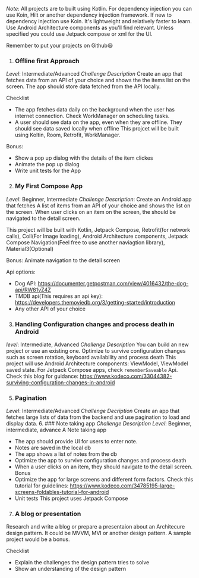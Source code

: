 *Note*: All projects are  to built using Kotlin. For dependency injection you can use Koin, Hilt or another dependency injection framework. If new to dependency injection use Koin. It's lightweight and relatively faster to learn. Use Android Architecture components as you'll find relevant. Unless specified you could use Jetpack compose or xml for the UI.

Remember to put your projects on Github😃

1. ### Offline first Approach

*Level*: Intermediate/Advanced
*Challenge Description*
Create an app that fetches data from an API of your choice and shows the the items list on the screen. The app should store data fetched from the API locally. 

Checklist
- The app fetches data daily on the background when the user has internet connection. Check WorkManager on scheduling tasks.
- A user should see data on the app, even when they are offline. They should see data saved locally when offline
This projcet will be built using Koltin, Room, Retrofit, WorkManager. 

Bonus: 
- Show a pop up dialog with the details of the item clickes
- Animate the pop up dialog
- Write unit tests for the App
2. ### My First Compose App
*Level*: Beginner, Intermediate
*Challenge Description*: 
Create an Android app that fetches A list of items from an API of your choice and shows the list on the screen. When user clicks on an item on the screen, the should be navigated to the detail screen. 
 
This project will be built with Kotlin, Jetpack Compose, Retrofit(for network calls), Coil(For Image loading), Android Architecture components, Jetpack Compose Navigation(Feel free to use another naviagtion library), Material3(Optional)

Bonus: Animate navigation to the detail screen

Api options:
- Dog API: https://documenter.getpostman.com/view/4016432/the-dog-api/RW81vZ4Z
- TMDB api(This requires an api key): https://developers.themoviedb.org/3/getting-started/introduction
- Any other API of your choice

3. ### Handling Configuration changes and process death in Android
*level*: Intermediate, Advanced
*Challenge Description*
You can build an new project  or use an existing one. Optimize to survive configuration changes such as screen rotation, keyboard availability and process death
This project will use Android Architecture components: ViewModel, ViewModel saved state. For Jetpack Compose apps, check ```rememberSaveable``` Api.
Check this blog for guidance: https://www.kodeco.com/33044382-surviving-configuration-changes-in-android

5. ### Pagination
*Level*: Intermediate/Advanced
*Challenge Decription*
Create an app that fetches large lists of data from the backend and use pagination to load and display data. 
6. ### Note taking app
*Challenge Description*
*Level*: Beginner, intermediate, advance
A Note taking app
- The app should provide UI for users to enter note. 
- Notes are saved in the local db
- The app shows a  list of notes from the db
- Optimize the app to survive configuration changes and process death
- When a user clicks on an item, they should navigate to the detail screen. 
Bonus
- Optimize the app for large screens and different form factors. Check this tutorial for guidelines: https://www.kodeco.com/34785195-large-screens-foldables-tutorial-for-android
- Unit tests
This project uses Jetpack Compose
7. ### A blog or presentation
Research and write a blog or prepare a presentaion about an Architecure design pattern. It could be MVVM, MVI or another design pattern. A sample project would be a bonus. 

Checklist
- Explain the challenges the design pattern tries to solve
- Show an understanding of the design pattern